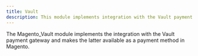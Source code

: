 ```yaml
---
title: Vault
description: This module implements integration with the Vault payment gateway.
---
```


The Magento_Vault module implements the integration with the Vault payment gateway and makes the latter available as a payment method in Magento.

